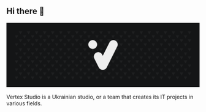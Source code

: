 ## Hi there 👋

![Vertex banner](https://github.com/it-Vertex/.github/blob/main/profile/Banner_alt.png?raw=true)

Vertex Studio is a Ukrainian studio, or a team that creates its IT projects in various fields.
